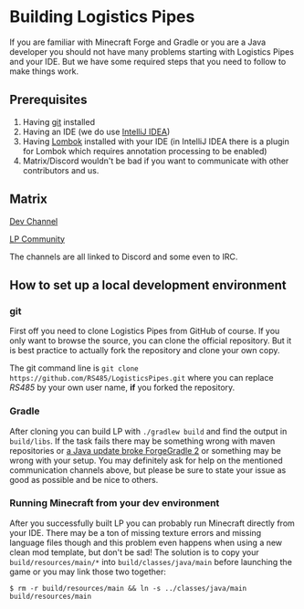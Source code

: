 # Building Logistics Pipes

If you are familiar with Minecraft Forge and Gradle or you are a Java developer
you should not have many problems starting with Logistics Pipes and your IDE.
But we have some required steps that you need to follow to make things work.

## Prerequisites

1. Having [git](http://git-scm.com/) installed
2. Having an IDE (we do use [IntelliJ IDEA](https://www.jetbrains.com/idea/))
3. Having [Lombok](http://projectlombok.org/) installed with your IDE (in
IntelliJ IDEA there is a plugin for Lombok which requires annotation processing
to be enabled)
4. Matrix/Discord wouldn't be bad if you want to communicate with other
   contributors and us.

## Matrix

[Dev Channel](https://matrix.to/#/#logisticspipes+dev:rs485.network)

[LP Community](https://matrix.to/#/+logisticspipes:rs485.network)

The channels are all linked to Discord and some even to IRC.

## How to set up a local development environment

### git

First off you need to clone Logistics Pipes from GitHub of course. If you only
want to browse the source, you can clone the official repository. But it is best
practice to actually fork the repository and clone your own copy.

The git command line is `git clone https://github.com/RS485/LogisticsPipes.git`
where you can replace *RS485* by your own user name, **if** you forked the
repository.

### Gradle

After cloning you can build LP with `./gradlew build` and find the output in
`build/libs`. If the task fails there may be something wrong with maven
repositories or [a Java update broke ForgeGradle 2](https://github.com/MinecraftForge/ForgeGradle/issues/652)
or something may be wrong with your setup. You may definitely ask for help on
the mentioned communication channels above, but please be sure to state your
issue as good as possible and be nice to others.

### Running Minecraft from your dev environment

After you successfully built LP you can probably run Minecraft directly from
your IDE. There may be a ton of missing texture errors and missing language
files though and this problem even happens when using a new clean mod template,
but don't be sad! The solution is to copy your `build/resources/main/*` into
`build/classes/java/main` before launching the game or you may link those two
 together:

```shell script
$ rm -r build/resources/main && ln -s ../classes/java/main build/resources/main
```
